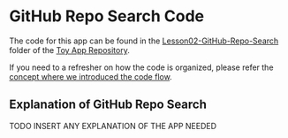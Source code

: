 
# GitHub Repo Search Code
The code for this app can be found in the [Lesson02-GitHub-Repo-Search](https://github.com/udacity/ud851-Exercises/tree/student/Lesson02-GitHub-Repo-Search/) folder of the [Toy App Repository](https://github.com/udacity/ud851-Exercises).

If you need to a refresher on how the code is organized, please refer the [concept where we introduced the code flow](https://classroom.udacity.com/courses/ud851/lessons/93affc67-3f0b-4f9b-b3a4-a7a26f241a86/concepts/115d08bb-f114-46fa-b693-5c6ce1445c07).

## Explanation of GitHub Repo Search
TODO INSERT ANY EXPLANATION OF THE APP NEEDED
 